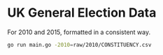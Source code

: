 # UK General Election Data

For 2010 and 2015, formatted in a consistent way.

```bash
go run main.go -2010=raw/2010/CONSTITUENCY.csv
```